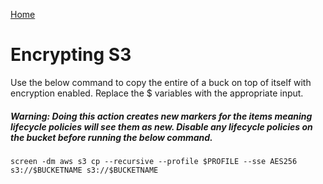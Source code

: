 <html><link rel="stylesheet" href="../css/air.css"></html>

[Home](../index.html)

# Encrypting S3

Use the below command to copy the entire of a buck on top of itself with encryption enabled. Replace the $ variables with the appropriate input.

##### Warning: Doing this action creates new markers for the items meaning lifecycle policies will see them as new. Disable any lifecycle policies on the bucket before running the below command. ##### 

~~~~
screen -dm aws s3 cp --recursive --profile $PROFILE --sse AES256 s3://$BUCKETNAME s3://$BUCKETNAME
~~~~